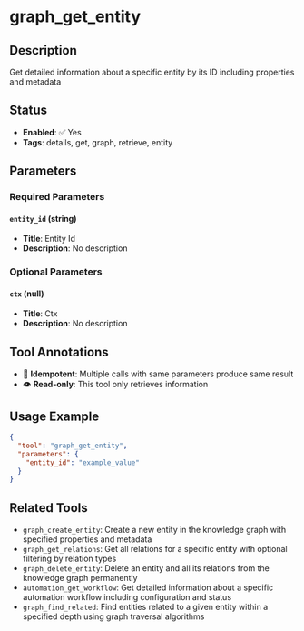 # graph_get_entity

## Description
Get detailed information about a specific entity by its ID including properties and metadata

## Status
- **Enabled**: ✅ Yes
- **Tags**: details, get, graph, retrieve, entity

## Parameters

### Required Parameters

#### `entity_id` (string)
- **Title**: Entity Id
- **Description**: No description

### Optional Parameters

#### `ctx` (null)
- **Title**: Ctx
- **Description**: No description

## Tool Annotations

- 🔄 **Idempotent**: Multiple calls with same parameters produce same result
- 👁️ **Read-only**: This tool only retrieves information

## Usage Example

```json
{
  "tool": "graph_get_entity",
  "parameters": {
    "entity_id": "example_value"
  }
}
```

## Related Tools

- `graph_create_entity`: Create a new entity in the knowledge graph with specified properties and metadata
- `graph_get_relations`: Get all relations for a specific entity with optional filtering by relation types
- `graph_delete_entity`: Delete an entity and all its relations from the knowledge graph permanently
- `automation_get_workflow`: Get detailed information about a specific automation workflow including configuration and status
- `graph_find_related`: Find entities related to a given entity within a specified depth using graph traversal algorithms

